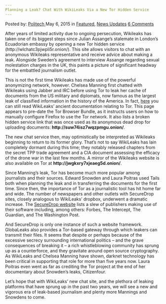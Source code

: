 ```yaml
---
Planning a Leak? Chat With WikiLeaks Via a New Tor Hidden Service
---
```

<article class="post-listing post-10067 post type-post status-publish format-standard has-post-thumbnail hentry  tag-chat tag-leak tag-planning  tag-wikileaks">
    <div class="post-inner">
        <span>Posted by: <a href="https://www.deepdotweb.com/author/politech/" title="">Politech </a></span>
    <span>May 6, 2015</span>
    <span>in <a href="https://www.deepdotweb.com/category/deepdot-news/" rel="category tag">Featured</a>, <a href="https://www.deepdotweb.com/category/news-updates/" rel="category tag">News Updates</a></span>
    <span><a href="https://www.deepdotweb.com/2015/05/06/planning-a-leak-chat-with-wikileaks-via-a-new-tor-hidden-service/#comments">6 Comments</a></span>
    </p>
    <div class="clear"></div>
    <div class="entry">
    <p>After years of limited activity due to ongoing persecution, Wikileaks has taken one of its biggest steps since Julian Assange&#8217;s stalemate in London&#8217;s Ecuadorian embassy by opening a new Tor hidden service (http://wlchatc3pjwpli5r.onion/). This site allows visitors to chat with an anonymous Wikileaks representative and receive advice about making a leak. Alongside Sweden&#8217;s agreement to interview Assange regarding sexual molestation charges in the UK, this paints a picture of significant headway for the embattled journalism outlet.</p>
    <p>This is not the first time Wikileaks has made use of the powerful anonymizing network, however. Chelsea Manning first chatted with Wikileaks using Jabber and IRC before using Tor to leak her cache of documents from the US military and diplomats, now famous as the largest leak of classified information in the history of the America. In fact, <a href="https://www.wikileaks.org/wiki/WikiLeaks:Tor">here</a> you can still read WikiLeaks&#8217; ancient documentation relating to Tor. This page appears to pre-date the Tor Browser Bundle, as it instructs users on how to manually configure Firefox to use the Tor network. It also lists a broken hidden service link that was once used as its anonymous dead drop for uploading documents: <strong>http://suw74isz7wqzpmgu.onion/</strong>.</p>
    <p>The new chat service then, may optimistically be interpreted as Wikileaks beginning to return to its former glory. That&#8217;s not to say WikiLeaks has lain completely dormant during this time; they notably released chapters from the secret TPP trade agreement and a CIA document assessing the efficacy of the drone war in the last few months. A mirror of the Wikileaks website is also available on Tor at <strong>http://jwgkxry7xjeaeg5d.onion/</strong>.</p>
    <p>Since Manning&#8217;s leak, Tor has become much more popular among journalists and their sources. Edward Snowden and Laura Poitras used Tails both when planning the leak and in transferring the documents for the first time. Since then, the importance of Tor as a journalistic tool has hit home far and wide. The number of newspapers and other outlets with SecureDrop sites, closely analogous to WikiLeaks&#8217; dropbox, underwent a dramatic increase. The <a href="https://securedrop.org/">SecureDrop website</a> lists a slew of publishers making use of their software including, among others: Forbes, The Intercept, The Guardian, and The Washington Post.</p>
    <p>And SecureDrop is only one instance of such a website framework. GlobaLeaks also provides a Tor-based gateway through which leakers can transmit their files. It seems that despite or perhaps because of the excessive secrecy surrounding international politics – and the grave consequences of breaking it – a rich whistleblowing community has sprung up as a counterforce, and they gravitate around open source cryptography. As WikiLeaks and Chelsea Manning have shown, darknet technology has been critical in supporting that role for more than five years now. Laura Poitras even went as far as crediting the Tor project at the end of her documentary about Snowden&#8217;s leaks, Citizenfour.</p>
    <p>Let&#8217;s hope that with WikiLeaks&#8217; new chat site, and the plethora of leaking platforms that have sprung up in the past two years, we will see a new and vigorous era of leak-based journalism and plenty more Mannings and Snowdens to come.</p>
    </div>
    <span style="display:none"><a href="https://www.deepdotweb.com/tag/chat/" rel="tag">chat</a> <a href="https://www.deepdotweb.com/tag/hidden/" rel="tag">hidden</a> <a href="https://www.deepdotweb.com/tag/leak/" rel="tag">leak</a> <a href="https://www.deepdotweb.com/tag/planning/" rel="tag">planning</a> <a href="https://www.deepdotweb.com/tag/service/" rel="tag">service</a> <a href="https://www.deepdotweb.com/tag/tor/" rel="tag">tor</a> <a href="https://www.deepdotweb.com/tag/wikileaks/" rel="tag">wikileaks</a></span> <span style="display:none" class="updated">2015-05-06</span>
    <div style="display:none" class="vcard author" itemprop="author" itemscope itemtype="http://schema.org/Person"><strong class="fn" itemprop="name"><a href="https://www.deepdotweb.com/author/politech/" title="Posts by Politech" rel="author">Politech</a></strong></div>
    </div>
</article>

